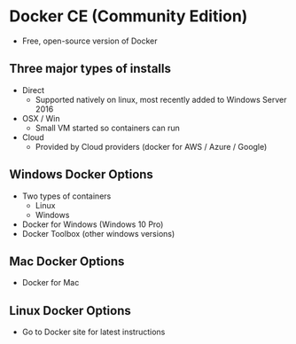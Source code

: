 # Docker CE (Community Edition)
* Free, open-source version of Docker
## Three major types of installs
* Direct
  * Supported natively on linux, most recently added to Windows Server 2016
* OSX / Win
  * Small VM started so containers can run
* Cloud
  * Provided by Cloud providers (docker for AWS / Azure / Google)

## Windows Docker Options
* Two types of containers
  * Linux
  * Windows
* Docker for Windows (Windows 10 Pro)
* Docker Toolbox (other windows versions)

## Mac Docker Options
* Docker for Mac

## Linux Docker Options
* Go to Docker site for latest instructions